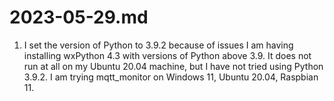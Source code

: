 # 2023-05-29.md

1. I set the version of Python to 3.9.2 because of issues I am having installing wxPython 4.3 with versions of Python above 3.9.  It does not run at all on my Ubuntu 20.04 machine, but I have not tried using Python 3.9.2.  I am trying mqtt_monitor on Windows 11, Ubuntu 20.04, Raspbian 11.
